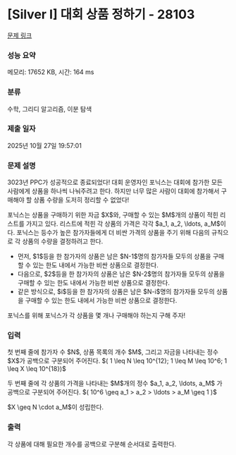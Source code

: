 # [Silver I] 대회 상품 정하기 - 28103 

[문제 링크](https://www.acmicpc.net/problem/28103) 

### 성능 요약

메모리: 17652 KB, 시간: 164 ms

### 분류

수학, 그리디 알고리즘, 이분 탐색

### 제출 일자

2025년 10월 27일 19:57:01

### 문제 설명

<p>3023년 PPC가 성공적으로 종료되었다! 대회 운영자인 포닉스는 대회에 참가한 모든 사람에게 상품을 하나씩 나눠주려고 한다. 하지만 너무 많은 사람이 대회에 참가해서 구매해야 할 상품 수량을 도저히 정리할 수 없었다!</p>

<p>포닉스는 상품을 구매하기 위한 자금 $X$와, 구매할 수 있는 $M$개의 상품이 적힌 리스트를 가지고 있다. 리스트에 적힌 각 상품의 가격은 각각 $a_1, a_2, \ldots, a_M$이다. 포닉스는 등수가 높은 참가자들에게 더 비싼 가격의 상품을 주기 위해 다음의 규칙으로 각 상품의 수량을 결정하려고 한다.</p>

<ul>
	<li>먼저, $1$등을 한 참가자의 상품은 남은 $N-1$명의 참가자들 모두의 상품을 구매할 수 있는 한도 내에서 가능한 비싼 상품으로 결정한다.</li>
	<li>다음으로, $2$등을 한 참가자의 상품은 남은 $N-2$명의 참가자들 모두의 상품을 구매할 수 있는 한도 내에서 가능한 비싼 상품으로 결정한다.</li>
	<li>같은 방식으로, $i$등을 한 참가자의 상품은 남은 $N-i$명의 참가자들 모두의 상품을 구매할 수 있는 한도 내에서 가능한 비싼 상품으로 결정한다.</li>
</ul>

<p>포닉스를 위해 포닉스가 각 상품을 몇 개나 구매해야 하는지 구해 주자!</p>

### 입력 

 <p>첫 번째 줄에 참가자 수 $N$, 상품 목록의 개수 $M$, 그리고 자금을 나타내는 정수 $X$가 공백으로 구분되어 주어진다. $( 1 \leq N \leq 10^{12}; 1 \leq M \leq 10^6; 1 \leq X \leq 10^{18})$</p>

<p>두 번째 줄에 각 상품의 가격을 나타내는 $M$개의 정수 $a_1, a_2, \ldots, a_M$ 가 공백으로 구분되어 주어진다. $( 10^6 \geq a_1 > a_2 > \ldots > a_M \geq 1 )$</p>

<p>$X \geq N \cdot a_M$이 성립한다.</p>

### 출력 

 <p>각 상품에 대해 필요한 개수를 공백으로 구분해 순서대로 출력한다.</p>

